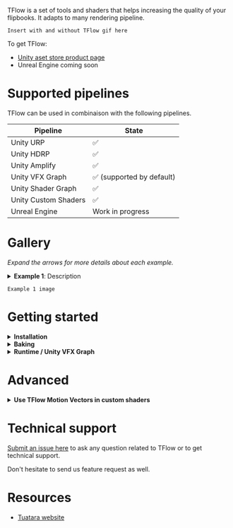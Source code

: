 TFlow is a set of tools and shaders that helps increasing the quality of your flipbooks. It adapts to many rendering pipeline.

```
Insert with and without TFlow gif here
```

To get TFlow: 
- [Unity aset store product page](missing_link)
- Unreal Engine coming soon

# Supported pipelines

TFlow can be used in combinaison with the following pipelines.

| Pipeline            | State |
|-------              |-------|
| Unity URP           |  ✅  |
| Unity HDRP          |  ✅  |
| Unity Amplify       |  ✅  |
| Unity VFX Graph     |  ✅  (supported by default) |
| Unity Shader Graph  |  ✅   |
| Unity Custom Shaders  |  ✅   |
| Unreal Engine       |  Work in progress  |

# Gallery

*Expand the arrows for more details about each example.*

<details>
  <summary><strong>Example 1</strong>: Description</summary>
  Example details
</details>

```
Example 1 image
```

# Getting started

<details>
  <summary><strong>Installation</strong></summary>
  
  - Download TFlow package for [Unity](missing_link)
  - Import the package in a Unity project
  - The tool can be opened from `Window > Tuatara > TFlow`
</details>
<details>
  <summary><strong>Baking</strong></summary>
  Explain here 
</details>
<details>
  <summary><strong>Runtime / Unity VFX Graph</strong></summary>
  Explain here 
</details>

# Advanced

<details>
  <summary><strong>Use TFlow Motion Vectors in custom shaders</strong></summary>
  WIP
</details>

# Technical support

[Submit an issue here](https://github.com/Tuatara-VFX/TFlow/issues) to ask any question related to TFlow or to get technical support. 

Don't hesitate to send us feature request as well.

# Resources

- [Tuatara website](https://tuataragames.com/)